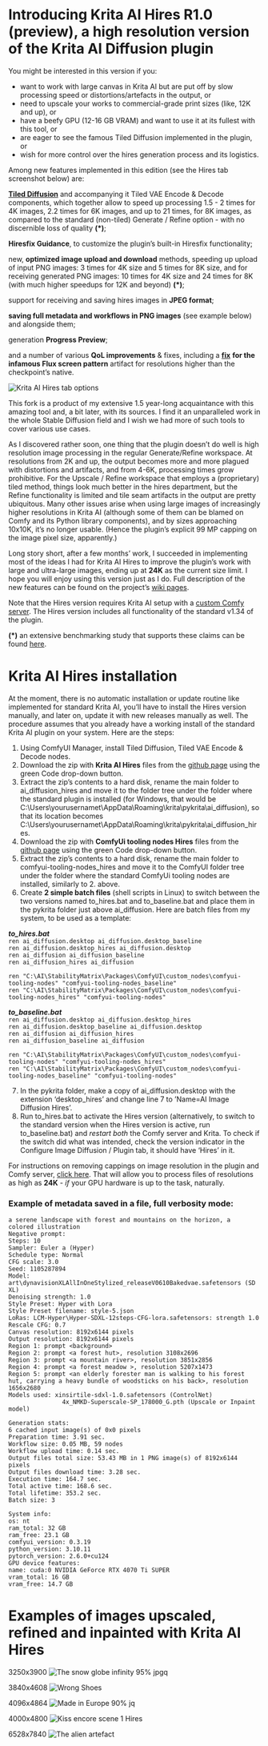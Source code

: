# Introducing Krita AI Hires R1.0 (preview), a high resolution version of the Krita AI Diffusion plugin

You might be interested in this version if you:  
 

- want to work with large canvas in Krita AI but are put off by slow processing speed or distortions/artefacts in the output, or   
- need to upscale your works to commercial-grade print sizes (like, 12K and up), or   
- have a beefy GPU (12-16 GB VRAM) and want to use it at its fullest with this tool, or  
- are eager to see the famous Tiled Diffusion implemented in the plugin, or  
- wish for more control over the hires generation process and its logistics.

Among new features implemented in this edition (see the Hires tab screenshot below) are: 

[**Tiled Diffusion**](https://github.com/shiimizu/ComfyUI-TiledDiffusion) and accompanying it Tiled VAE Encode & Decode components, which together allow to speed up processing 1.5 \- 2 times for 4K images, 2.2 times for 6K images, and up to 21 times, for 8K images, as compared to the standard (non-tiled) Generate / Refine option \- with no discernible loss of quality **(\*)**;   

**Hiresfix Guidance**, to customize the plugin’s built-in Hiresfix functionality;

new, **optimized image upload and download** methods, speeding up upload of input PNG images: 3 times for 4K size and 5 times for 8K size, and for receiving generated PNG images: 10 times for 4K size and 24 times for 8K (with much higher speedups for 12K and beyond) **(\*)**; 

support for receiving and saving hires images in **JPEG format**;

**saving full metadata and workflows in PNG images** (see example below) and alongside them;

generation **Progress Preview**;

and a number of various **QoL improvements** & fixes, including a [**fix**](https://github.com/minsky91/krita-ai-diffusion/wiki/5.-Hiresfix-Guidance:-a-few-examples#fixing-hiresfix-for-flux) **for the infamous Flux screen pattern** artifact for resolutions higher than the checkpoint’s native.

![Krita AI Hires tab options](https://github.com/user-attachments/assets/7c482251-b4b7-4b73-95c4-eab458f6b78a)
 
This fork is a product of my extensive 1.5 year-long acquaintance with this amazing tool and, a bit later, with its sources. I find it an unparalleled work in the whole Stable Diffusion field and I wish we had more of such tools to cover various use cases. 

As I discovered rather soon, one thing that the plugin doesn’t do well is high resolution image processing in the regular Generate/Refine workspace. At resolutions from 2K and up, the output becomes more and more plagued with distortions and artifacts, and from 4-6K, processing times grow prohibitive. For the Upscale / Refine workspace that employs a (proprietary) tiled method, things look much better in the hires department, but the Refine functionality is limited and tile seam artifacts in the output are pretty ubiquitous. Many other issues arise when using large images of increasingly higher resolutions in Krita AI (although some of them can be blamed on Comfy and its Python library components), and by sizes approaching 10x10K, it’s no longer usable. (Hence the plugin’s explicit 99 MP capping on the image pixel size, apparently.)

Long story short, after a few months’ work, I succeeded in implementing most of the ideas I had for Krita AI Hires to improve the plugin’s work with large and ultra-large images, ending up at **24K** as the current size limit. I hope you will enjoy using this version just as I do. Full description of the new features can be found on the project’s [wiki pages](https://github.com/minsky91/krita-ai-diffusion/wiki/1.-Krita-AI-Hires-tab-options). 

Note that the Hires version requires Krita AI setup with a [custom Comfy server](https://docs.interstice.cloud/comfyui-setup/). The Hires version includes all functionality of the standard v1.34 of the plugin.

**(\*)** an extensive benchmarking study that supports these claims can be found [here](https://github.com/minsky91/krita-ai-diffusion/wiki/2.-Upscaling-and-refining-from-1K-to-24K-with-Krita-AI-Hires).

# Krita AI Hires installation 

At the moment, there is no automatic installation or update routine like implemented for standard Krita AI, you’ll have to install the Hires version manually, and later on, update it with new releases manually as well. The procedure assumes that you already have a working install of the standard Krita AI plugin on your system. Here are the steps:

1. Using ComfyUI Manager, install Tiled Diffusion, Tiled VAE Encode & Decode nodes.  
2. Download the zip with **Krita AI Hires** files from the [github page](https://github.com/minsky91/krita-ai-diffusion) using the green Code drop-down button.  
3. Extract the zip’s contents to a hard disk, rename the main folder to ai\_diffusion\_hires and move it to the folder tree under the folder where the standard plugin is installed (for Windows, that would be C:\\Users\\yourusernamet\\AppData\\Roaming\\krita\\pykrita\\ai\_diffusion), so that its location becomes C:\\Users\\yourusernamet\\AppData\\Roaming\\krita\\pykrita\\ai\_diffusion\_hires.  
4. Download the zip with **ComfyUi tooling nodes Hires** files from the [github page](https://github.com/minsky91/comfyui-tooling-nodes) using the green Code drop-down button.  
5. Extract the zip’s contents to a hard disk, rename the main folder to comfyui-tooling-nodes\_hires and move it to the ComfyUI folder tree under the folder where the standard ComfyUi tooling nodes are installed, similarly to 2\. above.  
6. Create **2 simple batch files** (shell scripts in Linux) to switch between the two versions named to\_hires.bat and to\_baseline.bat and place them in the pykrita folder just above ai\_diffusion. Here are batch files from my system, to be used as a template:

***to\_hires.bat***  
`ren ai_diffusion.desktop ai_diffusion.desktop_baseline`  
`ren ai_diffusion.desktop_hires ai_diffusion.desktop`  
`ren ai_diffusion ai_diffusion_baseline`  
`ren ai_diffusion_hires ai_diffusion`  

`ren "C:\AI\StabilityMatrix\Packages\ComfyUI\custom_nodes\comfyui-tooling-nodes" "comfyui-tooling-nodes_baseline"`    
`ren "C:\AI\StabilityMatrix\Packages\ComfyUI\custom_nodes\comfyui-tooling-nodes_hires" "comfyui-tooling-nodes"`  

***to\_baseline.bat***  
`ren ai_diffusion.desktop ai_diffusion.desktop_hires`  
`ren ai_diffusion.desktop_baseline ai_diffusion.desktop`    
`ren ai_diffusion ai_diffusion_hires`   
`ren ai_diffusion_baseline ai_diffusion`

`ren "C:\AI\StabilityMatrix\Packages\ComfyUI\custom_nodes\comfyui-tooling-nodes" "comfyui-tooling-nodes_hires"`  
`ren "C:\AI\StabilityMatrix\Packages\ComfyUI\custom_nodes\comfyui-tooling-nodes_baseline" "comfyui-tooling-nodes"`

7. In the pykrita folder, make a copy of ai\_diffusion.desktop with the extension ‘desktop\_hires’ and change line 7 to ’Name=AI Image Diffusion Hires’.  
8. Run to\_hires.bat to activate the Hires version (alternatively, to switch to the standard version when the Hires version is active, run to\_baseline.bat) and *restart both* the Comfy server and Krita. To check if the switch did what was intended, check the version indicator in the Configure Image Diffusion / Plugin tab, it should have ‘Hires’ in it. 

For instructions on removing cappings on image resolution in the plugin and Comfy server, [click here](https://github.com/minsky91/krita-ai-diffusion/wiki/6.-How-to-remove-size-cappings-on-high-resolution-images-in-ComfyUI-and-Krita-AI). That will allow you to process files of resolutions as high as **24K** \- *if* your GPU hardware is up to the task, naturally.

### Example of metadata saved in a file, full verbosity mode:

`a serene landscape with forest and mountains on the horizon, a  colored illustration`  
`Negative prompt:`     
`Steps: 10`  
`Sampler: Euler a (Hyper)`    
`Schedule type: Normal`  
`CFG scale: 3.0`  
`Seed: 1105287894`    
`Model: art\dynavisionXLAllInOneStylized_releaseV0610Bakedvae.safetensors (SD XL)`  
`Denoising strength: 1.0`  
`Style Preset: Hyper with Lora`    
`Style Preset filename: style-5.json`    
`LoRas: LCM-Hyper\Hyper-SDXL-12steps-CFG-lora.safetensors: strength 1.0`   
`Rescale CFG: 0.7`  
`Canvas resolution: 8192x6144 pixels`    
`Output resolution: 8192x6144 pixels`    
`Region 1: prompt <background>`  
`Region 2: prompt <a forest hut>, resolution 3108x2696`  
`Region 3: prompt <a mountain river>, resolution 3851x2856`  
`Region 4: prompt <a forest meadow >, resolution 5207x1473`  
`Region 5: prompt <an elderly forester man is walking to his forest hut, carrying a heavy bundle of woodsticks on his back>, resolution 1656x2680`  
`Models used: xinsirtile-sdxl-1.0.safetensors (ControlNet)`  
`               4x_NMKD-Superscale-SP_178000_G.pth (Upscale or Inpaint model)`

`Generation stats:`  
`6 cached input image(s) of 0x0 pixels`  
`Preparation time: 3.91 sec.`  
`Workflow size: 0.05 MB, 59 nodes`  
`Workflow upload time: 0.14 sec.`  
`Output files total size: 53.43 MB in 1 PNG image(s) of 8192x6144 pixels`  
`Output files download time: 3.28 sec.`  
`Execution time: 164.7 sec.`  
`Total active time: 168.6 sec.`  
`Total lifetime: 353.2 sec.`  
`Batch size: 3`

`System info:`  
`os: nt`  
`ram_total: 32 GB`  
`ram_free: 23.1 GB`  
`comfyui_version: 0.3.19`  
`python_version: 3.10.11`   
`pytorch_version: 2.6.0+cu124`  
`GPU device features:`  
`name: cuda:0 NVIDIA GeForce RTX 4070 Ti SUPER`  
`vram_total: 16 GB`  
`vram_free: 14.7 GB` 

# Examples of images upscaled, refined and inpainted with Krita AI Hires

3250x3900
![The snow globe infinity 95% jpgq](https://github.com/user-attachments/assets/b2fc4095-7dbb-45a5-88c8-c132c510120f)

3840x4608
![Wrong Shoes](https://github.com/user-attachments/assets/57a694d1-38df-4a43-a0d7-241512ed03a4)

4096x4864
![Made in Europe 90% jq](https://github.com/user-attachments/assets/85f904cf-b0e0-4e26-b566-36ccece5ebe9)

4000x4800
![Kiss encore scene 1 Hires](https://github.com/user-attachments/assets/9cda7369-7997-46df-ba14-c53121822a31)

6528x7840
![The alien artefact](https://github.com/user-attachments/assets/b44df65e-5db7-4c4c-be81-ce59130ac354)



